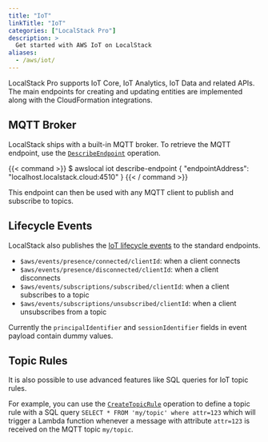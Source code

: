 ```yaml
---
title: "IoT"
linkTitle: "IoT"
categories: ["LocalStack Pro"]
description: >
  Get started with AWS IoT on LocalStack
aliases:
  - /aws/iot/
---
```


LocalStack Pro supports IoT Core, IoT Analytics, IoT Data and related APIs.
The main endpoints for creating and updating entities are implemented along with the CloudFormation integrations.

## MQTT Broker

LocalStack ships with a built-in MQTT broker.
To retrieve the MQTT endpoint, use the [`DescribeEndpoint`](https://docs.aws.amazon.com/iot/latest/apireference/API_DescribeEndpoint.html) operation.

{{< command >}}
$ awslocal iot describe-endpoint
{
    "endpointAddress": "localhost.localstack.cloud:4510"
}
{{< / command >}}

This endpoint can then be used with any MQTT client to publish and subscribe to topics.

## Lifecycle Events

LocalStack also publishes the [IoT lifecycle events](https://docs.aws.amazon.com/iot/latest/developerguide/life-cycle-events.html) to the standard endpoints.

- `$aws/events/presence/connected/clientId`: when a client connects
- `$aws/events/presence/disconnected/clientId`: when a client disconnects
- `$aws/events/subscriptions/subscribed/clientId`: when a client subscribes to a topic
- `$aws/events/subscriptions/unsubscribed/clientId`: when a client unsubscribes from a topic

Currently the `principalIdentifier` and `sessionIdentifier` fields in event payload contain dummy values.

## Topic Rules

It is also possible to use advanced features like SQL queries for IoT topic rules.

For example, you can use the [`CreateTopicRule`](https://docs.aws.amazon.com/iot/latest/apireference/API_CreateTopicRule.html) operation to define a topic rule with a SQL query `SELECT * FROM 'my/topic' where attr=123` which will trigger a Lambda function whenever a message with attribute `attr=123` is received on the MQTT topic `my/topic`.
